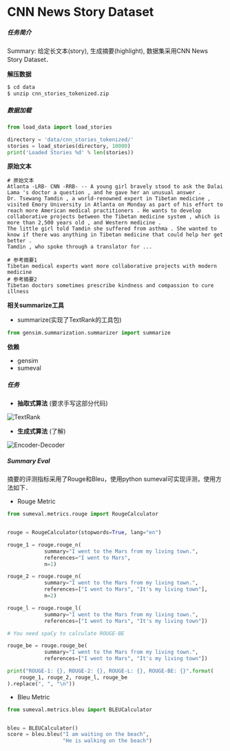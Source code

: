 # CNN News Story Dataset

##### 任务简介
Summary: 给定长文本(story), 生成摘要(highlight), 数据集采用CNN News Story Dataset．

**解压数据**

```sh
$ cd data
$ unzip cnn_stories_tokenized.zip
```

##### 数据加载
```python
from load_data import load_stories

directory = 'data/cnn_stories_tokenized/'
stories = load_stories(directory, 10000)
print('Loaded Stories %d' % len(stories))
```

**原始文本**

```text
# 原始文本
Atlanta -LRB- CNN -RRB- -- A young girl bravely stood to ask the Dalai Lama 's doctor a question , and he gave her an unusual answer .
Dr. Tsewang Tamdin , a world-renowned expert in Tibetan medicine , visited Emory University in Atlanta on Monday as part of his effort to reach more American medical practitioners . He wants to develop collaborative projects between the Tibetan medicine system , which is more than 2,500 years old , and Western medicine .
The little girl told Tamdin she suffered from asthma . She wanted to know if there was anything in Tibetan medicine that could help her get better .
Tamdin , who spoke through a translator for ...

# 参考摘要1
Tibetan medical experts want more collaborative projects with modern medicine
# 参考摘要2
Tibetan doctors sometimes prescribe kindness and compassion to cure illness
```



**相关summarize工具**

- summarize(实现了TextRank的工具包)
```python
from gensim.summarization.summarizer import summarize
```

**依赖**
- gensim
- sumeval




##### 任务
- **抽取式算法**  (要求手写这部分代码)

![TextRank](./assets/text_rank.png)

- **生成式算法** (了解)

![Encoder-Decoder](./assets/encoder-decoder.png)



##### Summary Eval

摘要的评测指标采用了Rouge和Bleu，使用python sumeval可实现评测，使用方法如下．

- Rouge Metric
```python
from sumeval.metrics.rouge import RougeCalculator


rouge = RougeCalculator(stopwords=True, lang="en")

rouge_1 = rouge.rouge_n(
            summary="I went to the Mars from my living town.",
            references="I went to Mars",
            n=1)

rouge_2 = rouge.rouge_n(
            summary="I went to the Mars from my living town.",
            references=["I went to Mars", "It's my living town"],
            n=2)

rouge_l = rouge.rouge_l(
            summary="I went to the Mars from my living town.",
            references=["I went to Mars", "It's my living town"])

# You need spaCy to calculate ROUGE-BE

rouge_be = rouge.rouge_be(
            summary="I went to the Mars from my living town.",
            references=["I went to Mars", "It's my living town"])

print("ROUGE-1: {}, ROUGE-2: {}, ROUGE-L: {}, ROUGE-BE: {}".format(
    rouge_1, rouge_2, rouge_l, rouge_be
).replace(", ", "\n"))
```
- Bleu Metric
```python
from sumeval.metrics.bleu import BLEUCalculator


bleu = BLEUCalculator()
score = bleu.bleu("I am waiting on the beach",
                  "He is walking on the beach")
```

